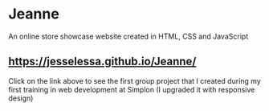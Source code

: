 # Jeanne
An online store showcase website created in HTML, CSS and JavaScript

## https://jesselessa.github.io/Jeanne/
Click on the link above to see the first group project that I created during my first training in web development at Simplon (I upgraded it with responsive design)

